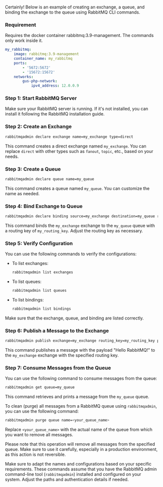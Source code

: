 Certainly! Below is an example of creating an exchange, a queue, and binding the exchange to the queue using RabbitMQ CLI commands.


### Requirement
Requires the docker container rabbitmq:3.9-management.
The commands only work inside it.
```yaml
my_rabbitmq:
    image: rabbitmq:3.9-management
    container_name: my_rabbitmq
    ports:
        - '5672:5672'
        - '15672:15672'
    networks:
        gus-php-network:
            ipv4_address: 12.0.0.9
```

### Step 1: Start RabbitMQ Server

Make sure your RabbitMQ server is running. If it's not installed, you can install it following the RabbitMQ installation guide.

### Step 2: Create an Exchange

```bash
rabbitmqadmin declare exchange name=my_exchange type=direct
```

This command creates a direct exchange named `my_exchange`. You can replace `direct` with other types such as `fanout`, `topic`, etc., based on your needs.

### Step 3: Create a Queue

```bash
rabbitmqadmin declare queue name=my_queue
```

This command creates a queue named `my_queue`. You can customize the name as needed.

### Step 4: Bind Exchange to Queue

```bash
rabbitmqadmin declare binding source=my_exchange destination=my_queue routing_key=my_routing_key
```

This command binds the `my_exchange` exchange to the `my_queue` queue with a routing key of `my_routing_key`. Adjust the routing key as necessary.

### Step 5: Verify Configuration

You can use the following commands to verify the configurations:

- To list exchanges:

  ```bash
  rabbitmqadmin list exchanges
  ```

- To list queues:

  ```bash
  rabbitmqadmin list queues
  ```

- To list bindings:

  ```bash
  rabbitmqadmin list bindings
  ```

Make sure that the exchange, queue, and binding are listed correctly.

### Step 6: Publish a Message to the Exchange

```bash
rabbitmqadmin publish exchange=my_exchange routing_key=my_routing_key payload="Hello RabbitMQ!"
```

This command publishes a message with the payload "Hello RabbitMQ!" to the `my_exchange` exchange with the specified routing key.

### Step 7: Consume Messages from the Queue

You can use the following command to consume messages from the queue:

```bash
rabbitmqadmin get queue=my_queue
```

This command retrieves and prints a message from the `my_queue` queue.


To clean (purge) all messages from a RabbitMQ queue using `rabbitmqadmin`, you can use the following command:

```bash
rabbitmqadmin purge queue name=<your_queue_name>
```

Replace `<your_queue_name>` with the actual name of the queue from which you want to remove all messages.

Please note that this operation will remove all messages from the specified queue. Make sure to use it carefully, especially in a production environment, as this action is not reversible.

Make sure to adapt the names and configurations based on your specific requirements. These commands assume that you have the RabbitMQ admin command-line tool (`rabbitmqadmin`) installed and configured on your system. Adjust the paths and authentication details if needed.